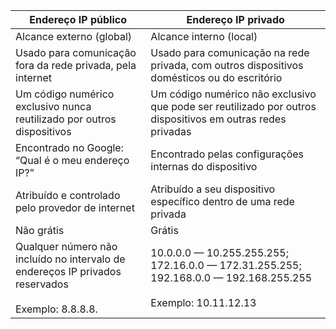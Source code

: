 

| Endereço IP público                                                                                    | Endereço IP privado                                                                                                          |
| ------------------------------------------------------------------------------------------------------ | ---------------------------------------------------------------------------------------------------------------------------- |
| Alcance externo (global)                                                                               | Alcance interno (local)                                                                                                      |
| Usado para comunicação fora da rede privada, pela internet                                             | Usado para comunicação na rede privada, com outros dispositivos domésticos ou do escritório                                  |
| Um código numérico exclusivo nunca reutilizado por outros dispositivos                                 | Um código numérico não exclusivo que pode ser reutilizado por outros dispositivos em outras redes privadas                   |
| Encontrado no Google: “Qual é o meu endereço IP?”                                                      | Encontrado pelas configurações internas do dispositivo                                                                       |
| Atribuído e controlado pelo provedor de internet                                                       | Atribuído a seu dispositivo específico dentro de uma rede privada                                                            |
| Não grátis                                                                                             | Grátis                                                                                                                       |
| Qualquer número não incluído no intervalo de endereços IP privados reservados<br><br>Exemplo: 8.8.8.8. | 10.0.0.0 — 10.255.255.255;  <br>172.16.0.0 — 172.31.255.255;   <br>192.168.0.0 — 192.168.255.255<br><br>Exemplo: 10.11.12.13 |